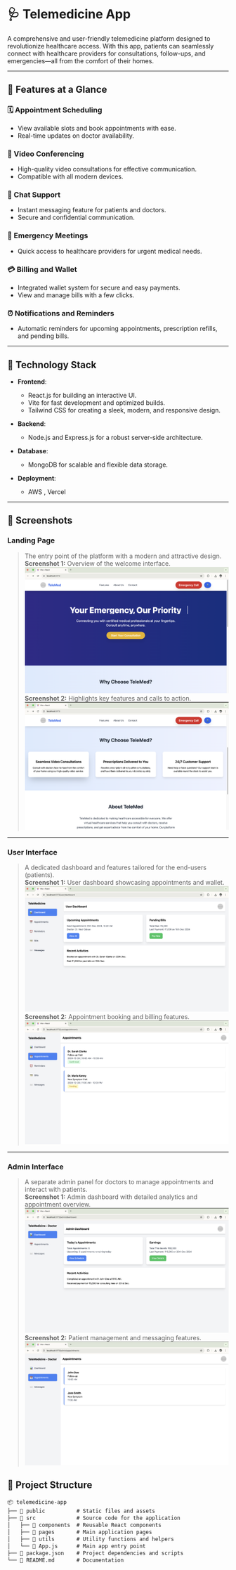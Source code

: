 # 🩺 **Telemedicine App**

A comprehensive and user-friendly telemedicine platform designed to revolutionize healthcare access. With this app, patients can seamlessly connect with healthcare providers for consultations, follow-ups, and emergencies—all from the comfort of their homes.

---

## 🌟 **Features at a Glance**

### 🗓️ Appointment Scheduling
- View available slots and book appointments with ease.  
- Real-time updates on doctor availability.  

### 🎥 Video Conferencing
- High-quality video consultations for effective communication.  
- Compatible with all modern devices.  

### 💬 Chat Support
- Instant messaging feature for patients and doctors.  
- Secure and confidential communication.

### 🚨 Emergency Meetings
- Quick access to healthcare providers for urgent medical needs.  

### 💳 Billing and Wallet
- Integrated wallet system for secure and easy payments.  
- View and manage bills with a few clicks.  

### ⏰ Notifications and Reminders
- Automatic reminders for upcoming appointments, prescription refills, and pending bills.  

---

## 🚀 **Technology Stack**

- **Frontend**:  
  - React.js for building an interactive UI.  
  - Vite for fast development and optimized builds.  
  - Tailwind CSS for creating a sleek, modern, and responsive design.  

- **Backend**:  
  - Node.js and Express.js for a robust server-side architecture.  

- **Database**:  
  - MongoDB for scalable and flexible data storage.  

- **Deployment**:  
  - AWS , Vercel

---

## 📸 **Screenshots**

### **Landing Page**
> The entry point of the platform with a modern and attractive design.  
**Screenshot 1:** Overview of the welcome interface.  
![Landing Page 1](./screenshots/landing-page-1.png)  
**Screenshot 2:** Highlights key features and calls to action.  
![Landing Page 2](./screenshots/landing-page-2.png)  

---

### **User Interface**
> A dedicated dashboard and features tailored for the end-users (patients).  
**Screenshot 1:** User dashboard showcasing appointments and wallet.  
![User Interface 1](./screenshots/user-dashboard-1.png)  
**Screenshot 2:** Appointment booking and billing features.  
![User Interface 2](./screenshots/user-dashboard-2.png)  

---

### **Admin Interface**
> A separate admin panel for doctors to manage appointments and interact with patients.  
**Screenshot 1:** Admin dashboard with detailed analytics and appointment overview.  
![Admin Interface 1](./screenshots/admin-dashboard-1.png)  
**Screenshot 2:** Patient management and messaging features.  
![Admin Interface 2](./screenshots/admin-dashboard-2.png)  




## 📂 **Project Structure**

```plaintext
📦 telemedicine-app
├── 📁 public          # Static files and assets
├── 📁 src             # Source code for the application
│   ├── 📁 components  # Reusable React components
│   ├── 📁 pages       # Main application pages
│   ├── 📁 utils       # Utility functions and helpers
│   └── 📜 App.js      # Main app entry point
├── 📜 package.json    # Project dependencies and scripts
└── 📜 README.md       # Documentation